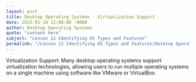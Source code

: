 ```yaml
---
layout: post
title: Desktop Operating Systems - Virtualization Support
date: 2025-01-10 12:00:00 -0000
author: Desktop Operating Systems
quote: "content here"
subject: "Lesson 12 Identifying OS Types and Features"
permalink: "/Lesson 12 Identifying OS Types and Features/Desktop Operating Systems/Desktop Operating Systems - Virtualization Support"
---
```


Virtualization Support: Many desktop operating systems support virtualization technologies, allowing users to run multiple operating systems on a single machine using software like VMware or VirtualBox.

